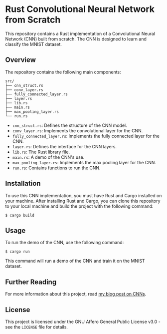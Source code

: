 # Rust Convolutional Neural Network from Scratch

This repository contains a Rust implementation of a Convolutional Neural Network (CNN) built from scratch. The CNN is designed to learn and classify the MNIST dataset.

## Overview

The repository contains the following main components:

```
src/
├── cnn_struct.rs
├── conv_layer.rs
├── fully_connected_layer.rs
├── layer.rs
├── lib.rs
├── main.rs
├── max_pooling_layer.rs
└── run.rs
```

* `cnn_struct.rs`: Defines the structure of the CNN model.
* `conv_layer.rs`: Implements the convolutional layer for the CNN.
* `fully_connected_layer.rs`: Implements the fully connected layer for the CNN.
* `layer.rs`: Defines the interface for the CNN layers.
* `lib.rs`: The Rust library file.
* `main.rs`: A demo of the CNN's use.
* `max_pooling_layer.rs`: Implements the max pooling layer for the CNN.
* `run.rs`: Contains functions to run the CNN.

## Installation

To use this CNN implementation, you must have Rust and Cargo installed on your machine. After installing Rust and Cargo, you can clone this repository to your local machine and build the project with the following command:

```
$ cargo build
```

## Usage

To run the demo of the CNN, use the following command:

```
$ cargo run
```

This command will run a demo of the CNN and train it on the MNIST dataset.

## Further Reading

For more information about this project, read [my blog post on CNNs](https://charliegoldstraw.com/articles/cnn/).

## License

This project is licensed under the GNU Affero General Public License v3.0 - see the `LICENSE` file for details.
